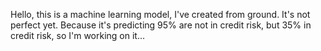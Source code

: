 Hello, this is a machine learning model, I've created from ground. It's not
perfect yet. Because it's predicting 95% are not in credit risk, but 35% in
credit risk, so I'm working on it...
